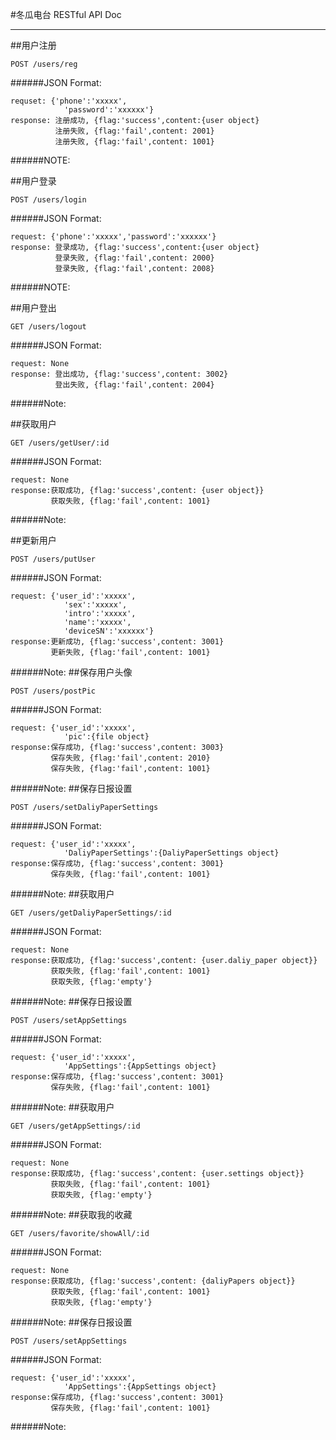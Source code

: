 #冬瓜电台 RESTful API Doc

-------
##用户注册

```
POST /users/reg
```
######JSON Format:
```
requset: {'phone':'xxxxx',
			'password':'xxxxxx'}
response: 注册成功, {flag:'success',content:{user object}
          注册失败, {flag:'fail',content: 2001}
          注册失败, {flag:'fail',content: 1001}
```
######NOTE: 


##用户登录
```
POST /users/login
```
######JSON Format:
```
request: {'phone':'xxxxx','password':'xxxxxx'}
response: 登录成功, {flag:'success',content:{user object}
          登录失败, {flag:'fail',content: 2000}
          登录失败, {flag:'fail',content: 2008}
```
######NOTE: 

##用户登出
```
GET /users/logout
```
######JSON Format:
```
request: None
response: 登出成功, {flag:'success',content: 3002}
          登出失败, {flag:'fail',content: 2004}
```
######Note:

##获取用户
```
GET /users/getUser/:id
```
######JSON Format:
```
request: None
response:获取成功, {flag:'success',content: {user object}}
         获取失败, {flag:'fail',content: 1001}
```
######Note:

##更新用户
```
POST /users/putUser
```
######JSON Format:
```
request: {'user_id':'xxxxx',
			'sex':'xxxxx',
			'intro':'xxxxx',
			'name':'xxxxx',
			'deviceSN':'xxxxxx'}
response:更新成功, {flag:'success',content: 3001}
         更新失败, {flag:'fail',content: 1001}
```
######Note:
##保存用户头像
```
POST /users/postPic
```
######JSON Format:
```
request: {'user_id':'xxxxx',
			'pic':{file object}
response:保存成功, {flag:'success',content: 3003}
         保存失败, {flag:'fail',content: 2010}
         保存失败, {flag:'fail',content: 1001}
```
######Note:
##保存日报设置
```
POST /users/setDaliyPaperSettings
```
######JSON Format:
```
request: {'user_id':'xxxxx',
			'DaliyPaperSettings':{DaliyPaperSettings object}
response:保存成功, {flag:'success',content: 3001}
         保存失败, {flag:'fail',content: 1001}
```
######Note:
##获取用户
```
GET /users/getDaliyPaperSettings/:id
```
######JSON Format:
```
request: None
response:获取成功, {flag:'success',content: {user.daliy_paper object}}
         获取失败, {flag:'fail',content: 1001}
         获取失败, {flag:'empty'}
```
######Note:
##保存日报设置
```
POST /users/setAppSettings
```
######JSON Format:
```
request: {'user_id':'xxxxx',
			'AppSettings':{AppSettings object}
response:保存成功, {flag:'success',content: 3001}
         保存失败, {flag:'fail',content: 1001}
```
######Note:
##获取用户
```
GET /users/getAppSettings/:id
```
######JSON Format:
```
request: None
response:获取成功, {flag:'success',content: {user.settings object}}
         获取失败, {flag:'fail',content: 1001}
         获取失败, {flag:'empty'}
```
######Note:
##获取我的收藏
```
GET /users/favorite/showAll/:id
```
######JSON Format:
```
request: None
response:获取成功, {flag:'success',content: {daliyPapers object}}
         获取失败, {flag:'fail',content: 1001}
         获取失败, {flag:'empty'}
```
######Note:
##保存日报设置
```
POST /users/setAppSettings
```
######JSON Format:
```
request: {'user_id':'xxxxx',
			'AppSettings':{AppSettings object}
response:保存成功, {flag:'success',content: 3001}
         保存失败, {flag:'fail',content: 1001}
```
######Note:
